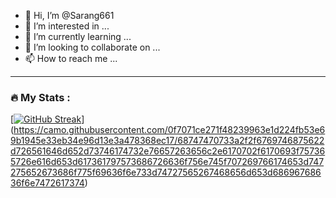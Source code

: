 - 👋 Hi, I’m @Sarang661
- 👀 I’m interested in ...
- 🌱 I’m currently learning ...
- 💞️ I’m looking to collaborate on ...
- 📫 How to reach me ...


---

### :fire: My Stats :

[[![GitHub Streak](http://github-readme-streak-stats.herokuapp.com?user=your-github-Sarang661&theme=dark&background=000000)](https://git.io/streak-stats)](https://camo.githubusercontent.com/0f7071ce271f48239963e1d224fb53e69b1945e33eb34e96d13e3a478368ec17/68747470733a2f2f6769746875622d726561646d652d73746174732e76657263656c2e6170702f6170693f757365726e616d653d617361797573686726636f756e745f707269766174653d747275652673686f775f69636f6e733d74727565267468656d653d68696768636f6e7472617374)
<!---
Sarang661/Sarang661 is a ✨ special ✨ repository because its `README.md` (this file) appears on your GitHub profile.
You can click the Preview link to take a look at your changes.
--->
